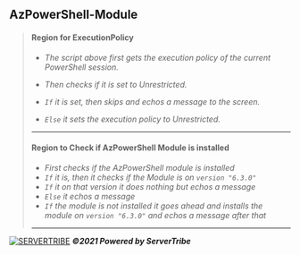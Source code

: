 ## **AzPowerShell-Module**
> #### **Region for ExecutionPolicy**
> - *The script above first gets the execution policy of the current PowerShell session.*
> 
> - *Then checks if it is set to Unrestricted.*
> 
> - *`If` it is set, then skips and echos a message to the screen.*
>
> - *`Else` it sets the execution policy to Unrestricted.*
> ---
> #### **Region to Check if AzPowerShell Module is installed**
> 
> - *First checks if the AzPowerShell module is installed*
> - *`If` it is, then it checks if the Module is on `version "6.3.0"`*
> - *`If` it on that version it does nothing but echos a message*
> - *`Else` it echos a message*
> - *`If` the module is not installed it goes ahead and installs the module on `version "6.3.0"` and echos a message after that*
> ---
[![SERVERTRIBE](https://www.servertribe.com/wp-content/themes/mars/assets/images/attune_logo.svg)](https://www.servertribe.com/)
***&copy;2021 Powered by ServerTribe***